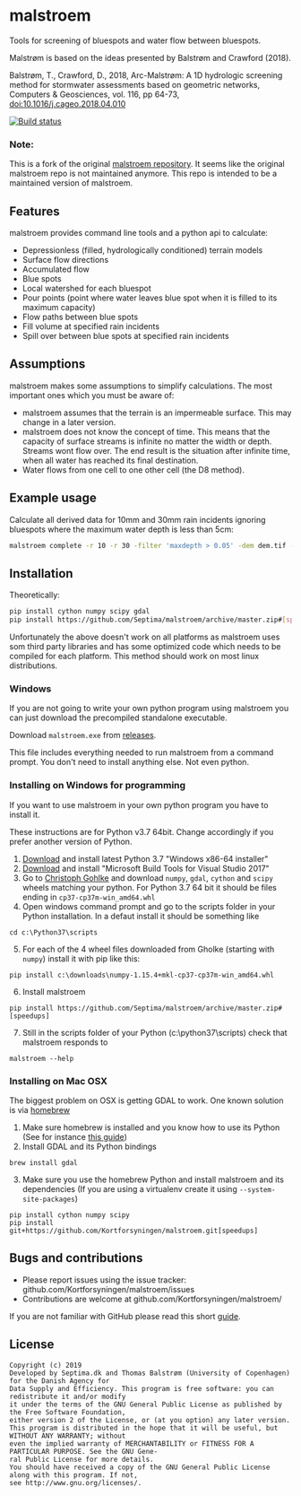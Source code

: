 malstroem
=========
Tools for screening of bluespots and water flow between bluespots.

Malstrøm is based on the ideas presented by Balstrøm and Crawford (2018).

Balstrøm, T., Crawford, D., 2018, Arc-Malstrøm: A 1D hydrologic screening method for stormwater assessments based on geometric networks, Computers & Geosciences, vol. 116, pp 64-73, [doi:10.1016/j.cageo.2018.04.010](https://doi.org/10.1016/j.cageo.2018.04.010)

[![Build status](https://ci.appveyor.com/api/projects/status/hhnnd65moi0fl71w/branch/master?svg=true)](https://ci.appveyor.com/project/Septima/malstroem/branch/master)

### Note:
This is a fork of the original [malstroem repository](https://github.com/Kortforsyningen/malstroem). It seems like the original malstroem repo is not maintained anymore. This repo is intended to be a maintained version of malstroem.

Features
--------
malstroem provides command line tools and a python api to calculate:

* Depressionless (filled, hydrologically conditioned) terrain models
* Surface flow directions
* Accumulated flow
* Blue spots
* Local watershed for each bluespot
* Pour points (point where water leaves blue spot when it is filled to its maximum capacity)
* Flow paths between blue spots
* Fill volume at specified rain incidents
* Spill over between blue spots at specified rain incidents

Assumptions
-----------
malstroem makes some assumptions to simplify calculations. The most important ones which you must be aware of:

* malstroem assumes that the terrain is an impermeable surface. This may change in a later version.
* malstroem does not know the concept of time. This means that the capacity of surface streams is infinite no matter the
width or depth. Streams wont flow over. The end result is the situation after infinite time, when all water has reached
its final destination.
* Water flows from one cell to one other cell (the D8 method).

Example usage
-------------
Calculate all derived data for 10mm and 30mm rain incidents ignoring bluespots where the maximum water depth is less than 5cm:

```bash
malstroem complete -r 10 -r 30 -filter 'maxdepth > 0.05' -dem dem.tif -outdir c:\outputdirectory
```


Installation
------------

Theoretically:

```bash
pip install cython numpy scipy gdal
pip install https://github.com/Septima/malstroem/archive/master.zip#[speedups]
```

Unfortunately the above doesn't work on all platforms as malstroem uses som third party libraries and has some optimized code which needs to be compiled for each platform. This method should work on most linux distributions.

### Windows
If you are not going to write your own python program using malstroem you can just download the precompiled standalone executable.

Download `malstroem.exe` from [releases](https://github.com/Septima/malstroem/releases).

This file includes everything needed to run malstroem from a command prompt. You don't need to install anything else. Not even python.

### Installing on Windows for programming
If you want to use malstroem in your own python program you have to install it.

These instructions are for Python v3.7 64bit. Change accordingly if you prefer another version of Python.

 1. [Download](https://www.python.org/downloads/windows/) and install latest Python 3.7 "Windows x86-64 installer" 
 2. [Download](https://visualstudio.microsoft.com/downloads/#build-tools-for-visual-studio-2017) and install "Microsoft Build Tools for Visual Studio 2017"
 3. Go to [Christoph Gohlke](http://www.lfd.uci.edu/~gohlke/pythonlibs/) and download `numpy`, `gdal`, `cython` and `scipy` wheels matching your python. For Python 3.7 64 bit it should be files ending in `cp37‑cp37m‑win_amd64.whl`
 4. Open windows command prompt and go to the scripts folder in your Python installation. In a defaut install it should be something like
  ```
  cd c:\Python37\scripts
  ```
 5. For each of the 4 wheel files downloaded from Gholke (starting with `numpy`) install it with pip like this:
 ```
 pip install c:\downloads\numpy‑1.15.4+mkl‑cp37‑cp37m‑win_amd64.whl
 ```
 6. Install malstroem
 ```
 pip install https://github.com/Septima/malstroem/archive/master.zip#[speedups]
 ```
 7. Still in the scripts folder of your Python (c:\python37\scripts) check that malstroem responds to
 ```
 malstroem --help
 ```
 
### Installing on Mac OSX
 The biggest problem on OSX is getting GDAL to work. One known solution is via [homebrew](http://brew.sh/)
 1. Make sure homebrew is installed and you know how to use its Python (See for instance [this guide](http://docs.python-guide.org/en/latest/starting/install/osx/))
 2. Install GDAL and its Python bindings
 
  ```
  brew install gdal
  ```
 3. Make sure you use the homebrew Python and install malstroem and its dependencies (If you are using a virtualenv create       it using `--system-site-packages`) 
 
  ```
  pip install cython numpy scipy
  pip install git+https://github.com/Kortforsyningen/malstroem.git[speedups]
  ```

Bugs and contributions
----------------------
- Please report issues using the issue tracker: github.com/Kortforsyningen/malstroem/issues
- Contributions are welcome at github.com/Kortforsyningen/malstroem/

If you are not familiar with GitHub please read this short [guide](https://guides.github.com/activities/contributing-to-open-source/).

License
-------
```
Copyright (c) 2019
Developed by Septima.dk and Thomas Balstrøm (University of Copenhagen) for the Danish Agency for
Data Supply and Efficiency. This program is free software: you can redistribute it and/or modify
it under the terms of the GNU General Public License as published by the Free Software Foundation,
either version 2 of the License, or (at you option) any later version.
This program is distributed in the hope that it will be useful, but WITHOUT ANY WARRANTY; without
even the implied warranty of MERCHANTABILITY or FITNESS FOR A PARTICULAR PURPOSE. See the GNU Gene-
ral Public License for more details.
You should have received a copy of the GNU General Public License along with this program. If not,
see http://www.gnu.org/licenses/.
```
